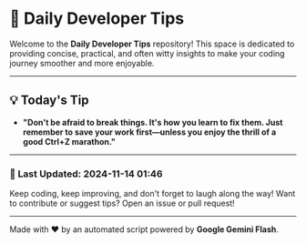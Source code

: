 
# 🌟 Daily Developer Tips

Welcome to the **Daily Developer Tips** repository! This space is dedicated to providing concise, practical, and often witty insights to make your coding journey smoother and more enjoyable.

---

## 💡 Today's Tip

- **"Don't be afraid to break things. It's how you learn to fix them. Just remember to save your work first—unless you enjoy the thrill of a good Ctrl+Z marathon."**

---

### 📅 Last Updated: 2024-11-14 01:46

Keep coding, keep improving, and don't forget to laugh along the way! Want to contribute or suggest tips? Open an issue or pull request!

---

Made with ❤️ by an automated script powered by **Google Gemini Flash**.
